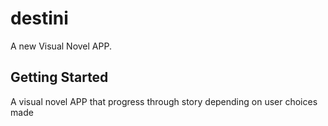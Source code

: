 # destini

A new Visual Novel APP.

## Getting Started

A visual novel APP that progress through story depending on user choices made 

